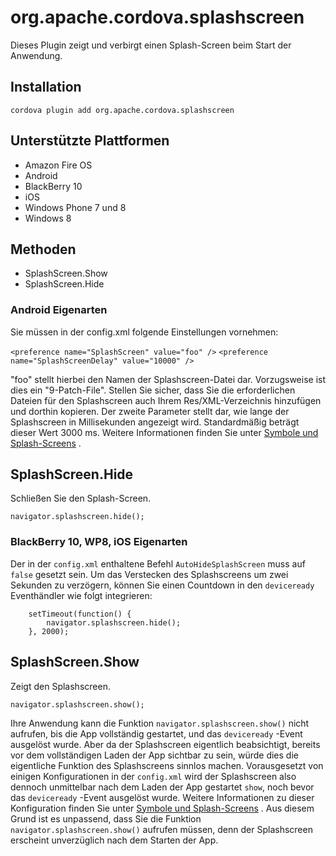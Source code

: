 <!---
    Licensed to the Apache Software Foundation (ASF) under one
    or more contributor license agreements.  See the NOTICE file
    distributed with this work for additional information
    regarding copyright ownership.  The ASF licenses this file
    to you under the Apache License, Version 2.0 (the
    "License"); you may not use this file except in compliance
    with the License.  You may obtain a copy of the License at

      http://www.apache.org/licenses/LICENSE-2.0

    Unless required by applicable law or agreed to in writing,
    software distributed under the License is distributed on an
    "AS IS" BASIS, WITHOUT WARRANTIES OR CONDITIONS OF ANY
    KIND, either express or implied.  See the License for the
    specific language governing permissions and limitations
    under the License.
-->

# org.apache.cordova.splashscreen

Dieses Plugin zeigt und verbirgt einen Splash-Screen beim Start der Anwendung.

## Installation

    cordova plugin add org.apache.cordova.splashscreen
    

## Unterstützte Plattformen

*   Amazon Fire OS
*   Android
*   BlackBerry 10
*   iOS
*   Windows Phone 7 und 8
*   Windows 8

## Methoden

*   SplashScreen.Show
*   SplashScreen.Hide

### Android Eigenarten

Sie müssen in der config.xml folgende Einstellungen vornehmen:

`<preference name="SplashScreen" value="foo" />` `<preference name="SplashScreenDelay" value="10000" />`

"foo" stellt hierbei den Namen der Splashscreen-Datei dar. Vorzugsweise ist dies ein "9-Patch-File". Stellen Sie sicher, dass Sie die erforderlichen Dateien für den Splashscreen auch Ihrem Res/XML-Verzeichnis hinzufügen und dorthin kopieren. Der zweite Parameter stellt dar, wie lange der Splashscreen in Millisekunden angezeigt wird. Standardmäßig beträgt dieser Wert 3000 ms. Weitere Informationen finden Sie unter [Symbole und Splash-Screens][1] .

 [1]: http://cordova.apache.org/docs/en/edge/config_ref_images.md.html

## SplashScreen.Hide

Schließen Sie den Splash-Screen.

    navigator.splashscreen.hide();
    

### BlackBerry 10, WP8, iOS Eigenarten

Der in der `config.xml` enthaltene Befehl `AutoHideSplashScreen` muss auf `false` gesetzt sein. Um das Verstecken des Splashscreens um zwei Sekunden zu verzögern, können Sie einen Countdown in den `deviceready` Eventhändler wie folgt integrieren:

        setTimeout(function() {
            navigator.splashscreen.hide();
        }, 2000);
    

## SplashScreen.Show

Zeigt den Splashscreen.

    navigator.splashscreen.show();
    
Ihre Anwendung kann die Funktion `navigator.splashscreen.show()` nicht aufrufen, bis die App vollständig gestartet, und das  `deviceready` -Event ausgelöst wurde. Aber da der Splashscreen eigentlich beabsichtigt, bereits vor dem vollständigen Laden der App sichtbar zu sein, würde dies die eigentliche Funktion des Splashscreens sinnlos machen. Vorausgesetzt von einigen Konfigurationen in der `config.xml` wird der Splashscreen also dennoch unmittelbar nach dem Laden der App gestartet `show`, noch bevor das `deviceready` -Event ausgelöst wurde. Weitere Informationen zu dieser Konfiguration finden Sie unter [Symbole und Splash-Screens][1] . 
Aus diesem Grund ist es unpassend, dass Sie die Funktion `navigator.splashscreen.show()` aufrufen müssen, denn der Splashscreen erscheint unverzüglich nach dem Starten der App. 
